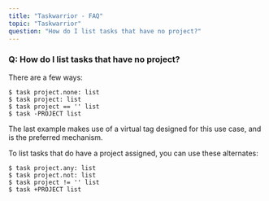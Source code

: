 ```yaml
---
title: "Taskwarrior - FAQ"
topic: "Taskwarrior"
question: "How do I list tasks that have no project?"
---
```


### Q: How do I list tasks that have no project?

There are a few ways:

```
$ task project.none: list
$ task project: list
$ task project == '' list
$ task -PROJECT list
```

The last example makes use of a virtual tag designed for this use case, and is the preferred mechanism.

To list tasks that do have a project assigned, you can use these alternates:

```
$ task project.any: list
$ task project.not: list
$ task project != '' list
$ task +PROJECT list
```
